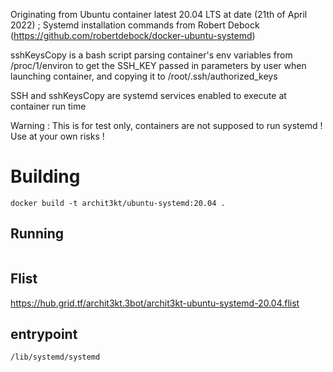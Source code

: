 Originating from Ubuntu container latest 20.04 LTS at date (21th of April 2022) ; Systemd installation commands from Robert Debock (https://github.com/robertdebock/docker-ubuntu-systemd)

sshKeysCopy is a bash script parsing container's env variables from /proc/1/environ to get the SSH_KEY passed in parameters by user when launching container, and copying it to /root/.ssh/authorized_keys

SSH and sshKeysCopy are systemd services enabled to execute at container run time

Warning : This is for test only, containers are not supposed to run systemd ! Use at your own risks !

# Building
`docker build -t archit3kt/ubuntu-systemd:20.04 .`

## Running

```docker run -d --privileged --env SSH_KEY='your SSH key' archit3kt/ubuntu-systemd:20.04
```

## Flist
https://hub.grid.tf/archit3kt.3bot/archit3kt-ubuntu-systemd-20.04.flist

## entrypoint 

```
/lib/systemd/systemd
```

